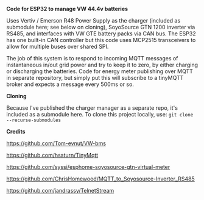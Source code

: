 **Code for ESP32 to manage VW 44.4v batteries**


Uses Vertiv / Emerson R48 Power Supply as the charger (included as submodule here; see below on cloning), SoyoSource GTN 1200 inverter via RS485, and interfaces with VW GTE battery packs via CAN bus. The ESP32 has one built-in CAN controller but this code uses MCP2515 transceivers to allow for multiple buses over shared SPI.

The job of this system is to respond to incoming MQTT messages of instantaneous in/out grid power and try to keep it to zero, by either charging or discharging the batteries. Code for energy meter publishing over MQTT in separate repository, but simply put this will subscribe to a tinyMQTT broker and expects a message every 500ms or so.

**Cloning**

Because I've published the charger manager as a separate repo, it's included as a submodule here. To clone this project locally, use:
`git clone --recurse-submodules`

**Credits**

https://github.com/Tom-evnut/VW-bms

https://github.com/hsaturn/TinyMqtt

https://github.com/syssi/esphome-soyosource-gtn-virtual-meter

https://github.com/ChrisHomewood/MQTT_to_Soyosource-Inverter_RS485

https://github.com/jandrassy/TelnetStream
